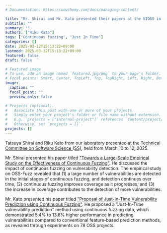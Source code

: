 ```yaml
---
# Documentation: https://wowchemy.com/docs/managing-content/

title: "Mr. Shirai and Mr. Kato presented their papers at the SIGSS in the Amami Oshima"
subtitle: ""
summary: ""
authors: ["Riku Kato"]
tags: ["Continuous fuzzing", "Just In Time"]
categories: []
date: 2025-03-12T15:13:22+09:00
lastmod: 2025-03-12T15:13:22+09:00
featured: false
draft: false

# Featured image
# To use, add an image named `featured.jpg/png` to your page's folder.
# Focal points: Smart, Center, TopLeft, Top, TopRight, Left, Right, BottomLeft, Bottom, BottomRight.
image:
  caption: ""
  focal_point: ""
  preview_only: false

# Projects (optional).
#   Associate this post with one or more of your projects.
#   Simply enter your project's folder or file name without extension.
#   E.g. `projects = ["internal-project"]` references `content/project/deep-learning/index.md`.
#   Otherwise, set `projects = []`.
projects: []
---
```

Tatsuya Shirai and Riku Kato from our laboratory presented at the [Technical Committee on Software Science (SS)](https://ken.ieice.org/ken/program/index.php?mode=program&tgs_regid=467a2ef7771c23683bb71c6ec6b3ca61a419e5c002fb2d05466b685a2ac8ce77&tgid=&layout=&lang=eng), held from March 10 to 12, 2025.

Mr. Shirai presented his paper titled ["Towards a Large-Scale Empirical Study on the Effectiveness of Continuous Fuzzing"](https://ken.ieice.org/ken/paper/20250312uc8r/). He discussed the impact of continuous fuzzing on vulnerability detection. The empirical study on OSS-Fuzz revealed that (1) a large number of vulnerabilities are detected in the initial stages of continuous fuzzing, and detection continues over time, (2) continuous fuzzing improves coverage as it progresses, and (3) the increase in coverage contributes to the detection of more vulnerabilities.

Mr. Kato presented his paper titled ["Proposal of Just-In-Time Vulnerability Prediction using Continuous Fuzzing"](https://ken.ieice.org/ken/paper/20250312Xc8u/). He proposed a "Just-In-Time vulnerability prediction" method using continuous fuzzing data, which demonstrated 5.4% to 13.6% higher performance in predicting vulnerabilities compared to conventional feature-based prediction methods, as revealed through experiments on 78 OSS projects.

